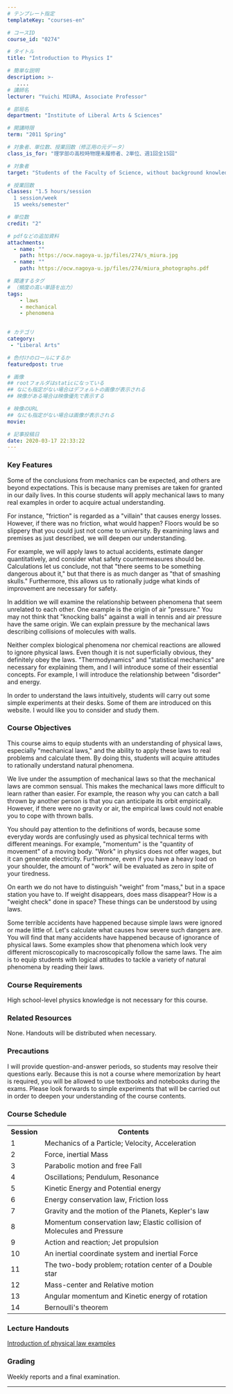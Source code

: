 ```yaml
---
# テンプレート指定
templateKey: "courses-en"

# コースID
course_id: "0274"

# タイトル
title: "Introduction to Physics I"

# 簡単な説明
description: >-
   ....
# 講師名
lecturer: "Yuichi MIURA, Associate Professor"

# 部局名
department: "Institute of Liberal Arts & Sciences"

# 開講時限
term: "2011	Spring"

# 対象者、単位数、授業回数（修正用の元データ）
class_is_for: "理学部の高校時物理未履修者、2単位、週1回全15回"

# 対象者
target: "Students of the Faculty of Science, without background knowledge of physics"

# 授業回数
classes: "1.5 hours/session
  1 session/week
  15 weeks/semester"

# 単位数
credit: "2"

# pdfなどの追加資料
attachments:
  - name: "" 
    path: https://ocw.nagoya-u.jp/files/274/s_miura.jpg
  - name: "" 
    path: https://ocw.nagoya-u.jp/files/274/miura_photographs.pdf

# 関連するタグ
# （頻度の高い単語を出力）
tags:
    - laws
    - mechanical
    - phenomena
    

# カテゴリ
category:
 - "Liberal Arts"

# 色付けのロールにするか
featuredpost: true

# 画像
## rootフォルダはstaticになっている
## なにも指定がない場合はデフォルトの画像が表示される
## 映像がある場合は映像優先で表示する

# 映像のURL
## なにも指定がない場合は画像が表示される
movie: 

# 記事投稿日
date: 2020-03-17 22:33:22
---
```


### Key Features

Some of the conclusions from mechanics can be expected, and others are beyond expectations. This is because many premises are taken for granted in our daily lives. In this course students will apply mechanical laws to many real examples in order to acquire actual understanding.

For instance, "friction" is regarded as a "villain" that causes energy losses. However, if there was no friction, what would happen? Floors would be so slippery that you could just not come to university. By examining laws and premises as just described, we will deepen our understanding.

For example, we will apply laws to actual accidents, estimate danger quantitatively, and consider what safety countermeasures should be. Calculations let us conclude, not that "there seems to be something dangerous about it," but that there is as much danger as "that of smashing skulls." Furthermore, this allows us to rationally judge what kinds of improvement are necessary for safety.

In addition we will examine the relationship between phenomena that seem unrelated to each other. One example is the origin of air "pressure." You may not think that "knocking balls" against a wall in tennis and air pressure have the same origin. We can explain pressure by the mechanical laws describing collisions of molecules with walls.

Neither complex biological phenomena nor chemical reactions are allowed to ignore physical laws. Even though it is not superficially obvious, they definitely obey the laws. "Thermodynamics" and "statistical mechanics" are necessary for explaining them, and I will introduce some of their essential concepts. For example, I will introduce the relationship between "disorder" and energy.

In order to understand the laws intuitively, students will carry out some simple experiments at their desks. Some of them are introduced on this website. I would like you to consider and study them.

### Course Objectives

This course aims to equip students with an understanding of physical laws, especially "mechanical laws," and the ability to apply these laws to real problems and calculate them. By doing this, students will acquire attitudes to rationally understand natural phenomena.

We live under the assumption of mechanical laws so that the mechanical laws are common sensual. This makes the mechanical laws more difficult to learn rather than easier. For example, the reason why you can catch a ball thrown by another person is that you can anticipate its orbit empirically. However, if there were no gravity or air, the empirical laws could not enable you to cope with thrown balls.

You should pay attention to the definitions of words, because some everyday words are confusingly used as physical technical terms with different meanings. For example, "momentum" is the "quantity of movement" of a moving body. "Work" in physics does not offer wages, but it can generate electricity. Furthermore, even if you have a heavy load on your shoulder, the amount of "work" will be evaluated as zero in spite of your tiredness.

On earth we do not have to distinguish "weight" from "mass," but in a space station you have to. If weight disappears, does mass disappear? How is a "weight check" done in space? These things can be understood by using laws.

Some terrible accidents have happened because simple laws were ignored or made little of. Let's calculate what causes how severe such dangers are. You will find that many accidents have happened because of ignorance of physical laws. Some examples show that phenomena which look very different microscopically to macroscopically follow the same laws. The aim is to equip students with logical attitudes to tackle a variety of natural phenomena by reading their laws.

### Course Requirements

High school-level physics knowledge is not necessary for this course.

### Related Resources

None. Handouts will be distributed when necessary.

### Precautions

I will provide question-and-answer periods, so students may resolve their questions early. Because this is not a course where memorization by heart is required, you will be allowed to use textbooks and notebooks during the exams. Please look forwards to simple experiments that will be carried out in order to deepen your understanding of the course contents.

<h3>Course Schedule</h3>
<table class="basic" width="455">
<tr>
<th width="20" class="center">Session</th>
<th width="435" class="center">Contents</th>
</tr>
<tr>
<td width="20" class="center">1</td>
<td width="435">Mechanics of a Particle; Velocity, Acceleration</td>
</tr>
<tr>
<td width="20" class="center">2</td>
<td width="435">Force, inertial Mass</td>
</tr>
<tr>
<td width="20" class="center">3</td>
<td width="435">Parabolic motion and free Fall</td>
</tr>
<tr>
<td width="20" class="center">4</td>
<td width="435">Oscillations; Pendulum, Resonance</td>
</tr>
<tr>
<td width="20" class="center">5</td>
<td width="435">Kinetic Energy and Potential energy</td>
</tr>
<tr>
<td width="20" class="center">6</td>
<td width="435">Energy conservation law, Friction loss</td>
</tr>
<tr>
<td width="20" class="center">7</td>
<td width="435">Gravity and the motion of the Planets, Kepler's law</td>
</tr>
<tr>
<td width="20" class="center">8</td>
<td width="435">Momentum conservation law; Elastic collision of Molecules and Pressure</td>
</tr>
<tr>
<td width="20" class="center">9</td>
<td width="435">Action and reaction; Jet propulsion</td>
</tr>
<tr>
<td width="20" class="center">10</td>
<td width="435">An inertial coordinate system and inertial Force</td>
</tr>
<tr>
<td width="20" class="center">11</td>
<td width="435">The two-body problem; rotation center of a Double star</td>
</tr>
<tr>
<td width="20" class="center">12</td>
<td width="435">Mass-center and Relative motion</td>
</tr>
<tr>
<td width="20" class="center">13</td>
<td width="435">Angular momentum and Kinetic energy of rotation</td>
</tr>
<tr>
<td width="20" class="center">14</td>
<td width="435">Bernoulli's theorem</td>
</tr>
</table>

### Lecture Handouts

[Introduction of physical law examples](https://ocw.nagoya-u.jp/files/274/miura_photographs.pdf)

### Grading

Weekly reports and a final examination.

---
